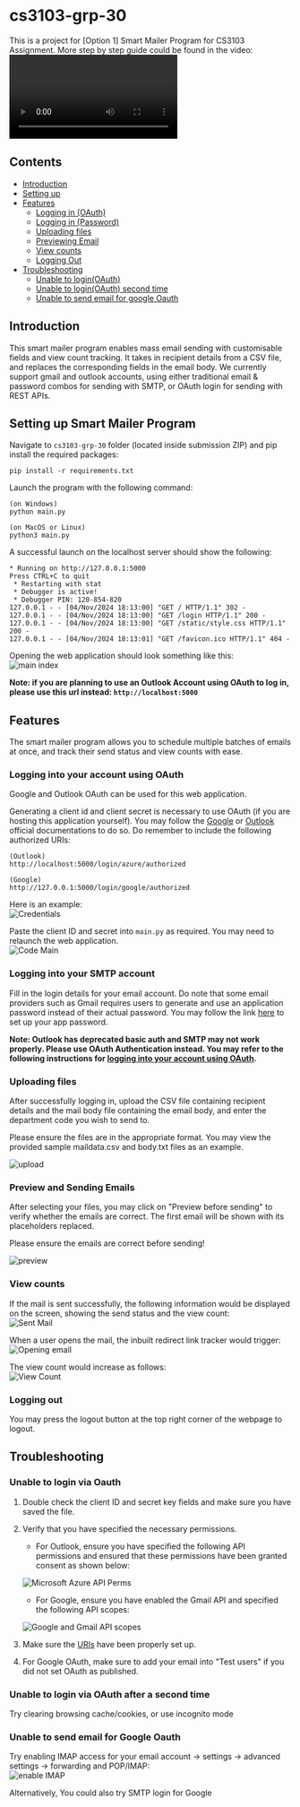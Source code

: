 # cs3103-grp-30
This is a project for [Option 1] Smart Mailer Program for CS3103 Assignment. More step by step guide could be found in the video:
<br>
<video controls src="images/CS3103_Project_Demo.mp4" title="Title"></video>

## Contents
* [Introduction](#introduction)
* [Setting up](#setting-up-smart-mailer-program)
* [Features](#features)
    *  [Logging in (OAuth)](#logging-into-your-account-using-oauth)
    *  [Logging in (Password)](#logging-into-your-smtp-account)
    *  [Uploading files](#uploading-files)
    *  [Previewing Email](#preview-and-sending-emails)
    *  [View counts](#view-counts)
    *  [Logging Out](#logging-out)
* [Troubleshooting](#troubleshooting)
    *  [Unable to login(OAuth)](#unable-to-login-via-oauth)
    *  [Unable to login(OAuth) second time](#unable-to-login-via-oauth-the-second-time)
    *  [Unable to send email for google Oauth](#unable-to-send-email-for-google-oauth)


## Introduction

This smart mailer program enables mass email sending with customisable fields and view count tracking. It takes in recipient details from a CSV file, and replaces the corresponding fields in the email body. We currently support gmail and outlook accounts, using either traditional email & password combos for sending with SMTP, or OAuth login for sending with REST APIs.

## Setting up Smart Mailer Program
Navigate to `cs3103-grp-30` folder (located inside submission ZIP) and pip install the required packages:
```
pip install -r requirements.txt
```
Launch the program with the following command:
```
(on Windows)
python main.py

(on MacOS or Linux)
python3 main.py
```
A successful launch on the localhost server should show the following:
```
* Running on http://127.0.0.1:5000
Press CTRL+C to quit
 * Restarting with stat
 * Debugger is active!
 * Debugger PIN: 120-854-820
127.0.0.1 - - [04/Nov/2024 18:13:00] "GET / HTTP/1.1" 302 -
127.0.0.1 - - [04/Nov/2024 18:13:00] "GET /login HTTP/1.1" 200 -
127.0.0.1 - - [04/Nov/2024 18:13:00] "GET /static/style.css HTTP/1.1" 200 -
127.0.0.1 - - [04/Nov/2024 18:13:01] "GET /favicon.ico HTTP/1.1" 404 -
```
Opening the web application should look something like this:
<br>
![main index](images/mainIndex.png)

**Note: if you are planning to use an Outlook Account using OAuth to log in, please use this url instead: ```http://localhost:5000```**

## Features
The smart mailer program allows you to schedule multiple batches of  emails at once, and track their send status and view counts with ease.

### Logging into your account using OAuth

Google and Outlook OAuth can be used for this web application.

Generating a client id and client secret is necessary to use OAuth (if you are hosting this application yourself). You may follow the [Google](https://developers.google.com/identity/protocols/oauth2/web-server#python) or [Outlook](https://learn.microsoft.com/en-us/partner-center/marketplace-offers/create-or-update-client-ids-and-secrets) official documentations to do so. Do remember to include the following authorized URIs:

```
(Outlook)
http://localhost:5000/login/azure/authorized

(Google)
http://127.0.0.1:5000/login/google/authorized
```

Here is an example:
<br>
![Credentials](images/credentialGoogle.png)

Paste the client ID and secret into `main.py` as required. You may need to relaunch the web application.
<br>
![Code Main](images/codeMain.png)

### Logging into your SMTP account

Fill in the login details for your email account. Do note that some email providers such as Gmail requires users to generate and use an application password instead of their actual password. You may follow the link [here](https://www.gmass.co/blog/gmail-smtp/) to set up your app password.

**Note: Outlook has deprecated basic auth and SMTP may not work properly. Please use OAuth Authentication instead. You may refer to the following instructions for [logging into your account using OAuth](#logging-into-your-account-using-oauth).** 

### Uploading files

After successfully logging in, upload the CSV file containing recipient details and the mail body file containing the email body, and enter the department code you wish to send to.

Please ensure the files are in the appropriate format. You may view the provided sample maildata.csv and body.txt files as an example.

![upload](images/upload.png)

### Preview and Sending Emails

After selecting your files, you may click on "Preview before sending" to verify whether the emails are correct. The first email will be shown with its placeholders replaced.

Please ensure the emails are correct before sending!

![preview](images/preview.png)

### View counts

If the mail is sent successfully, the following information would be displayed on the screen, showing the send status and the view count:
<br>
![Sent Mail](images/sentMail.png)

When a user opens the mail, the inbuilt redirect link tracker would trigger:
<br>
![Opening email](images/openMail.png)

The view count would increase as follows:
<br>
![View Count](images/viewCount.png)

### Logging out

You may press the logout button at the top right corner of the webpage to logout.

## Troubleshooting

### Unable to login via Oauth

1. Double check the client ID and secret key fields and make sure you have saved the file.
2. Verify that you have specified the necessary permissions. 
    - For Outlook, ensure you have specified the following API permissions and ensured that these permissions have been granted consent as shown below:

    ![Microsoft Azure API Perms](images/Microsoft%20Azure%20API%20Perms.JPG)

    - For Google, ensure you have enabled the Gmail API and specified the following API scopes:

    ![Google and Gmail API scopes](images/google_scopes.png)

3. Make sure the [URIs](#logging-into-your-account-using-oauth) have been properly set up.
4. For Google OAuth, make sure to add your email into "Test users" if you did not set OAuth as published.

### Unable to login via OAuth after a second time

Try clearing browsing cache/cookies, or use incognito mode

### Unable to send email for Google Oauth

Try enabling IMAP access for your email account -> settings -> advanced settings -> forwarding and POP/IMAP:
<br>
![enable IMAP](images/IMAP.png)

Alternatively, You could also try SMTP login for Google

